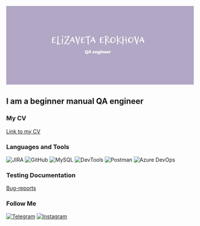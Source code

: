 ![Header](https://github.com/ellizavet/ellizavet/blob/main/assets/template2.jpg)

## I am a beginner manual QA engineer

### My CV
[Link to my CV](https://drive.google.com/file/d/18Q-7hEePNYm_HwQxFNmNOeqcE8E2XjYb/view?usp=sharing)

### Languages and Tools
![JIRA][def]
![GitHub][def2]
![MySQL][def3]
![DevTools][def4]
![Postman][def5]
![Azure DevOps][def6]

### Testing Documentation
[Bug-reports](https://drive.google.com/file/d/10iJubec1iNbxcNj6mdZQ5ISrjXGXDZv_/view?usp=sharing)


### Follow Me
[![Telegram][def7]](https://t.me/e_llizavet)
[![Instagram][def8]](https://www.instagram.com/e_llizavet)

[def]: https://img.shields.io/badge/-JIRA-090909?style=for-the-badge&logo=jira&logoColor=024EC6
[def2]: https://img.shields.io/badge/-GitHub-090909?style=for-the-badge&logo=github
[def3]: https://img.shields.io/badge/-MySQL-090909?style=for-the-badge&logo=mysql&logoColor=FFDB4D
[def4]: https://img.shields.io/badge/-DevTools-090909?style=for-the-badge&logo=devtools
[def5]: https://img.shields.io/badge/-Postman-090909?style=for-the-badge&logo=Postman
[def6]: https://img.shields.io/badge/-AzureDevOps-090909?style=for-the-badge&logo=azuredevops&logoColor=0074CD
[def7]: https://img.shields.io/badge/-Telegram-090909?style=for-the-badge&logo=telegram
[def8]: https://img.shields.io/badge/-Instagram-090909?style=for-the-badge&logo=instagram
[def9]: https://
[def10]: https://t.me//e_llizavet
